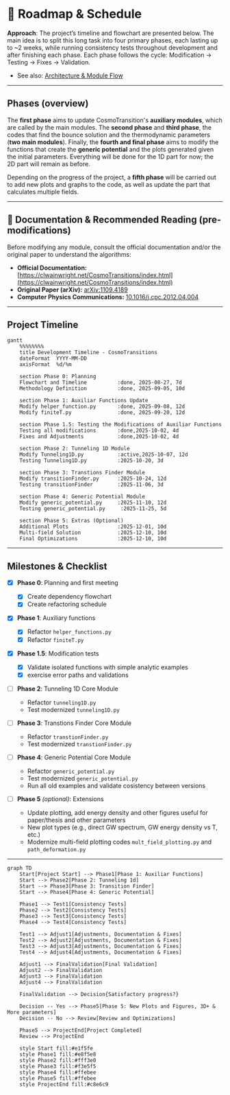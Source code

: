 # 📅 Roadmap & Schedule

**Approach**: The project’s timeline and flowchart are presented below. The main idea is to split this long task into four primary phases, each lasting up to ~2 weeks, while running consistency tests throughout development and after finishing each phase. Each phase follows the cycle: Modification → Testing → Fixes → Validation.

- See also: [Architecture & Module Flow](architecture.md)

---
## Phases (overview)
  The **first phase** aims to update CosmoTransition's **auxiliary modules**, which are called by the main modules. The **second phase** and **third phase**, the codes that find the bounce solution and the thermodynamic parameters (**two main modules**). Finally, the **fourth and final phase** aims to modify the functions that create the **generic potential** and the plots generated given the initial parameters. Everything will be done for the 1D part for now; the 2D part will remain as before.

Depending on the progress of the project, a **fifth phase** will be carried out to add new plots and graphs to the code, as well as update the part that calculates multiple fields.

---

## 📖 Documentation & Recommended Reading (pre-modifications)
Before modifying any module, consult the official documentation and/or the original paper to understand the algorithms:

- **Official Documentation:**[https://clwainwright.net/CosmoTransitions/index.html](https://clwainwright.net/CosmoTransitions/index.html)
- **Original Paper (arXiv):** [arXiv:1109.4189](https://arxiv.org/abs/1109.4189)
- **Computer Physics Communications:** [10.1016/j.cpc.2012.04.004](https://doi.org/10.1016/j.cpc.2012.04.004)

---
## Project Timeline


```mermaid
gantt
    %%%%%%%%
    title Development Timeline - CosmoTransitions
    dateFormat  YYYY-MM-DD
    axisFormat  %d/%m
    
    section Phase 0: Planning
    Flowchart and Timeline          :done, 2025-08-27, 7d
    Methodology Definition          :done, 2025-09-05, 10d
    
    section Phase 1: Auxiliar Functions Update
    Modify helper_function.py       :done, 2025-09-08, 12d
    Modify finiteT.py               :done, 2025-09-20, 12d
    
    section Phase 1.5: Testing the Modifications of Auxiliar Functions
    Testing all modifications       :done,2025-10-02, 4d
    Fixes and Adjustments           :done,2025-10-02, 4d
    
    section Phase 2: Tunneling 1D Module
    Modify Tunneling1D.py           :active,2025-10-07, 12d
    Testing Tunneling1D.py          :2025-10-20, 3d
    
    section Phase 3: Transtions Finder Module
    Modify transitionFinder.py      :2025-10-24, 12d      
    Testing transitionFinder        :2025-11-06, 3d
    
    section Phase 4: Generic Potential Module
    Modify generic_potential.py     :2025-11-10, 12d
    Testing generic_potential.py     :2025-11-25, 5d
    
    section Phase 5: Extras (Optional)
    Additional Plots                :2025-12-01, 10d
    Multi-field Solution            :2025-12-10, 10d
    Final Optimizations             :2025-12-10, 10d
```


---

## Milestones & Checklist
- [x] **Phase 0**: Planning and first meeting 
  - [x] Create dependency flowchart 
  - [x] Create refactoring schedule 

- [x] **Phase 1**: Auxiliary functions 
  - [x] Refactor `helper_functions.py`
  - [x] Refactor `finiteT.py`

- [x] **Phase 1.5**: Modification tests 
  - [x] Validate isolated functions with simple analytic examples  
  - [x] exercise error paths and validations

- [ ] **Phase 2**: Tunneling 1D Core Module 
  - Refactor `tunneling1D.py` 
  - Test modernized `tunneling1D.py` 

- [ ] **Phase 3**: Transtions Finder Core Module 
  - Refactor `transtionFinder.py` 
  - Test modernized `transtionFinder.py`

- [ ] **Phase 4**: Generic Potential Core Module  
  - Refactor `generic_potential.py` 
  - Test modernized `generic_potential.py`
  - Run all old examples and validate cosistency between versions

- [ ] **Phase 5** *(optional)*: Extensions
  - Update plotting, add energy density and other figures useful for paper/thesis and other parameters
  - New plot types (e.g., direct GW spectrum, GW energy density vs T, etc.) 
  - Modernize multi-field plotting codes `mult_field_plotting.py` and `path_deformation.py`
---

```mermaid
graph TD
    Start[Project Start] --> Phase1[Phase 1: Auxiliar Functions]
    Start --> Phase2[Phase 2: Tunneling 1d]
    Start --> Phase3[Phase 3: Transition Finder]    
    Start --> Phase4[Phase 4: Generic Potential]
    
    Phase1 --> Test1[Consistency Tests]
    Phase2 --> Test2[Consistency Tests]
    Phase3 --> Test3[Consistency Tests]
    Phase4 --> Test4[Consistency Tests]
    
    Test1 --> Adjust1[Adjustments, Documentation & Fixes]
    Test2 --> Adjust2[Adjustments, Documentation & Fixes]
    Test3 --> Adjust3[Adjustments, Documentation & Fixes]
    Test4 --> Adjust4[Adjustments, Documentation & Fixes]
    
    Adjust1 --> FinalValidation[Final Validation]
    Adjust2 --> FinalValidation
    Adjust3 --> FinalValidation
    Adjust4 --> FinalValidation
    
    FinalValidation --> Decision{Satisfactory progress?}
    
    Decision -- Yes --> Phase5[Phase 5: New Plots and Figures, 3D+ & More parameters]
    Decision -- No --> Review[Review and Optimizations]
    
    Phase5 --> ProjectEnd[Project Completed]
    Review --> ProjectEnd

    style Start fill:#e1f5fe
    style Phase1 fill:#e8f5e8
    style Phase2 fill:#fff3e0
    style Phase3 fill:#f3e5f5
    style Phase4 fill:#ffebee
    style Phase5 fill:#ffebee
    style ProjectEnd fill:#c8e6c9
```



